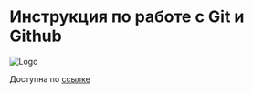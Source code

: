 # Инструкция по работе с Git и Github

<image src="https://github.com/Artoym715/Gitinstraction/blob/main/img/gitandgithub%20logo.png" alt="Logo">
  
Доступна по [ссылке](https://github.com/Artoym715/Gitinstraction/blob/main/Git_instruction.md)
